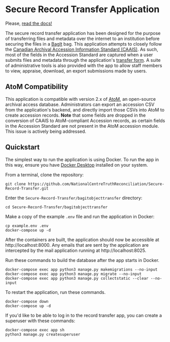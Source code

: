 # Secure Record Transfer Application

Please, [read the docs!](https://nctr-bagit-record-transfer.readthedocs.io/en/latest/)

The secure record transfer application has been designed for the purpose of transferring files and metadata over the internet to an institution before securing the files in a [BagIt](https://datatracker.ietf.org/doc/html/rfc8493) bag. This application attempts to closely follow the [Canadian Archival Accession Information Standard (CAAIS)](http://archivescanada.ca/CWG_AccessionStandard). As such, most of the fields in the Accession Standard are captured when a user submits files and metadata through the application's [transfer form](https://nctr-bagit-record-transfer.readthedocs.io/en/latest/howtouse/transferform.html). A suite of administrative tools is also provided with the app to allow staff members to view, appraise, download, an export submissions made by users.

## AtoM Compatibility

This application is compatible with version 2.x of [AtoM](https://www.accesstomemory.org/en/), an open-source archival access database. Administrators can export an accession CSV from the application's backend, and directly import those CSVs into AtoM to create accession records. **Note** that some fields are dropped in the conversion of CAAIS to AtoM-compliant Accession records, as certain fields in the Accession Standard are not present in the AtoM accession module. This issue is actively being addressed.

## Quickstart

The simplest way to run the application is using Docker. To run the app in this way, ensure you have [Docker Desktop](https://www.docker.com/products/docker-desktop) installed on your system.

From a terminal, clone the repository:

```shell
git clone https://github.com/NationalCentreTruthReconciliation/Secure-Record-Transfer.git
```

Enter the `Secure-Record-Transfer/bagitobjecttransfer` directory:

```shell
cd Secure-Record-Transfer/bagitobjecttransfer
```

Make a copy of the example `.env` file and run the application in Docker:

```shell
cp example.env .env
docker-compose up -d
```

After the containers are built, the application should now be accessible at http://localhost:8000. Any emails that are sent by the application are intercepted by the mail application running at http://localhost:8025.

Run these commands to build the database after the app starts in Docker.

```shell
docker-compose exec app python3 manage.py makemigrations --no-input
docker-compose exec app python3 manage.py migrate --no-input
docker-compose exec app python3 manage.py collectstatic --clear --no-input
```

To restart the application, run these commands.

```shell
docker-compose down
docker-compose up -d
```

If you'd like to be able to log in to the record transfer app, you can create a superuser with these commands:

```shell
docker-compose exec app sh
python3 manage.py createsuperuser
```
